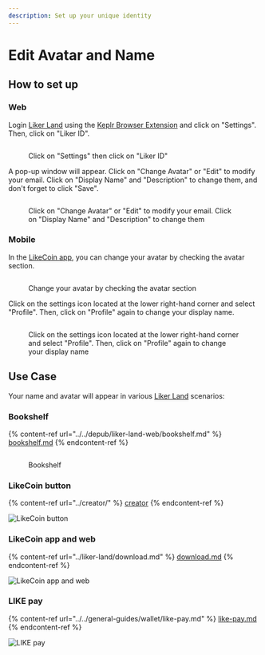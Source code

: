 ```yaml
---
description: Set up your unique identity
---
```


# Edit Avatar and Name

## How to set up

### Web

Login [Liker Land](https://liker.land/) using the [Keplr Browser Extension](../../general-guides/wallet/keplr/) and click on "Settings". Then, click on "Liker ID".

<figure><img src="../../.gitbook/assets/Liker ID avatar desktop start-en.png" alt=""><figcaption><p>Click on "Settings" then click on "Liker ID"</p></figcaption></figure>

A pop-up window will appear. Click on "Change Avatar" or "Edit" to modify your email. Click on "Display Name" and "Description" to change them, and don't forget to click "Save".

<figure><img src="../../.gitbook/assets/Liker ID avatar desktop-en.png" alt=""><figcaption><p>Click on "Change Avatar" or "Edit" to modify your email. Click on "Display Name" and "Description" to change them</p></figcaption></figure>

### Mobile

In the [LikeCoin app](../liker-land/download.md), you can change your avatar by checking the avatar section.

<figure><img src="../../.gitbook/assets/avatar 1-en.png" alt=""><figcaption><p>Change your avatar by checking the avatar section</p></figcaption></figure>

Click on the settings icon located at the lower right-hand corner and select "Profile". Then, click on "Profile" again to change your display name.

<figure><img src="../../.gitbook/assets/avatar 2-en.png" alt=""><figcaption><p>Click on the settings icon located at the lower right-hand corner and select "Profile". Then, click on "Profile" again to change your display name</p></figcaption></figure>

## Use Case

Your name and avatar will appear in various [Liker Land](https://liker.land/) scenarios:

### Bookshelf

{% content-ref url="../../depub/liker-land-web/bookshelf.md" %}
[bookshelf.md](../../depub/liker-land-web/bookshelf.md)
{% endcontent-ref %}

<figure><img src="../../.gitbook/assets/NFT Portfolio Liker ID.png" alt=""><figcaption><p>Bookshelf</p></figcaption></figure>

### LikeCoin button

{% content-ref url="../creator/" %}
[creator](../creator/)
{% endcontent-ref %}

![LikeCoin button](<../../.gitbook/assets/Settings 02.png>)

### LikeCoin app and web

{% content-ref url="../liker-land/download.md" %}
[download.md](../liker-land/download.md)
{% endcontent-ref %}

![LikeCoin app and web](<../../.gitbook/assets/Settings 03.png>)

### LIKE pay

{% content-ref url="../../general-guides/wallet/like-pay.md" %}
[like-pay.md](../../general-guides/wallet/like-pay.md)
{% endcontent-ref %}

![LIKE pay](<../../.gitbook/assets/Settings 04-en.png>)
